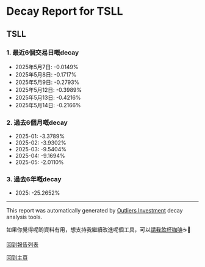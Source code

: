 # Decay Report for TSLL

## TSLL

### 1. 最近6個交易日嘅decay

- 2025年5月7日: -0.0149%
- 2025年5月8日: -0.1717%
- 2025年5月9日: -0.2793%
- 2025年5月12日: -0.3989%
- 2025年5月13日: -0.4216%
- 2025年5月14日: -0.2166%

### 2. 過去6個月嘅decay

- 2025-01: -3.3789%
- 2025-02: -3.9302%
- 2025-03: -9.5404%
- 2025-04: -9.1694%
- 2025-05: -2.0110%

### 3. 過去6年嘅decay

- 2025: -25.2652%

------------------------------
This report was automatically generated by [Outliers Investment](https://outliersecon.github.io/Outliers-Investment/) decay analysis tools.

如果你覺得呢啲資料有用，想支持我繼續改進呢個工具，可以[請我飲杯咖啡](https://buymeacoffee.com/outliersecon)☕🙏

[回到報告列表](https://outliersecon.github.io/Outliers-Investment/reports/reports_public)

[回到主頁](https://outliersecon.github.io/Outliers-Investment/)